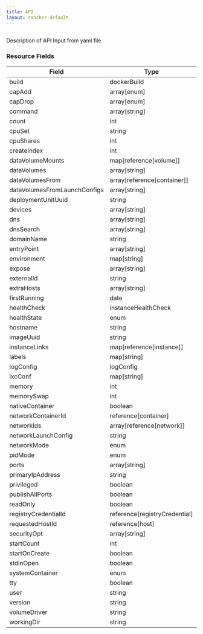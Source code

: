 ```yaml
---
title: API
layout: rancher-default
---
```


## <no value>

Description of API Input from yaml file. 
​​
### Resource Fields

Field | Type | Required | Default | Description
---|---|---|---|---
build | dockerBuild | false | <no value> | 
capAdd | array[enum] | false | <no value> | 
capDrop | array[enum] | false | <no value> | 
command | array[string] | false | <no value> | 
count | int | false | <no value> | 
cpuSet | string | false | <no value> | 
cpuShares | int | false | <no value> | 
createIndex | int | false | <no value> | 
dataVolumeMounts | map[reference[volume]] | false | <no value> | 
dataVolumes | array[string] | false | <no value> | 
dataVolumesFrom | array[reference[container]] | false | <no value> | 
dataVolumesFromLaunchConfigs | array[string] | false | <no value> | 
deploymentUnitUuid | string | false | <no value> | 
devices | array[string] | false | <no value> | 
dns | array[string] | false | <no value> | 
dnsSearch | array[string] | false | <no value> | 
domainName | string | false | <no value> | 
entryPoint | array[string] | false | <no value> | 
environment | map[string] | false | <no value> | 
expose | array[string] | false | <no value> | 
externalId | string | false | <no value> | 
extraHosts | array[string] | false | <no value> | 
firstRunning | date | false | <no value> | 
healthCheck | instanceHealthCheck | false | <no value> | 
healthState | enum | false | <no value> | 
hostname | string | false | <no value> | 
imageUuid | string | false | <no value> | 
instanceLinks | map[reference[instance]] | false | <no value> | 
labels | map[string] | false | <no value> | 
logConfig | logConfig | false | <no value> | 
lxcConf | map[string] | false | <no value> | 
memory | int | false | <no value> | 
memorySwap | int | false | <no value> | 
nativeContainer | boolean | false | <no value> | 
networkContainerId | reference[container] | false | <no value> | 
networkIds | array[reference[network]] | false | <no value> | 
networkLaunchConfig | string | false | <no value> | 
networkMode | enum | false | managed | 
pidMode | enum | false | <no value> | 
ports | array[string] | false | <no value> | 
primaryIpAddress | string | false | <no value> | 
privileged | boolean | false | false | 
publishAllPorts | boolean | false | false | 
readOnly | boolean | false | false | 
registryCredentialId | reference[registryCredential] | false | <no value> | 
requestedHostId | reference[host] | false | <no value> | 
securityOpt | array[string] | false | <no value> | 
startCount | int | false | <no value> | 
startOnCreate | boolean | false | true | 
stdinOpen | boolean | false | false | 
systemContainer | enum | false | <no value> | 
tty | boolean | false | false | 
user | string | false | <no value> | 
version | string | false | 0 | 
volumeDriver | string | false | <no value> | 
workingDir | string | false | <no value> | 

